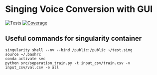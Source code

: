 # Singing Voice Conversion with GUI

![Tests](https://github.com/jljl1337/svc-toolkit/actions/workflows/tests.yml/badge.svg)
[![Coverage](https://jljl1337.github.io/svc-toolkit/badges/coverage.svg)](https://github.com/jljl1337/svc-toolkit/actions)

## Useful commands for singularity container

```
singularity shell --nv --bind /public:/public ~/test.simg 
source ~/.bashrc
conda activate svc
python src/separation_train.py -t input_csv/train.csv -v input_csv/val.csv -e all
```